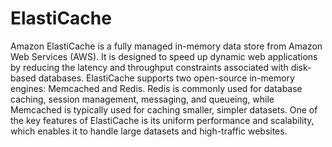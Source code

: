 # ElastiCache

Amazon ElastiCache is a fully managed in-memory data store from Amazon Web Services (AWS). It is designed to speed up dynamic web applications by reducing the latency and throughput constraints associated with disk-based databases. ElastiCache supports two open-source in-memory engines: Memcached and Redis. Redis is commonly used for database caching, session management, messaging, and queueing, while Memcached is typically used for caching smaller, simpler datasets. One of the key features of ElastiCache is its uniform performance and scalability, which enables it to handle large datasets and high-traffic websites.